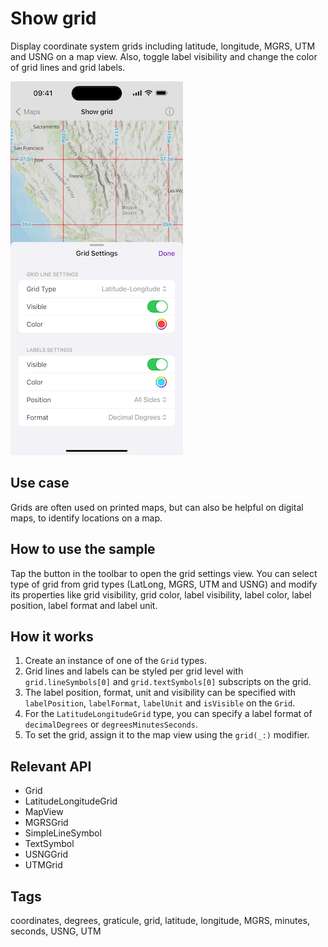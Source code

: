 # Show grid

Display coordinate system grids including latitude, longitude, MGRS, UTM and USNG on a map view. Also, toggle label visibility and change the color of grid lines and grid labels.

![Image of Show grid sample](show-grid.png)

## Use case

Grids are often used on printed maps, but can also be helpful on digital maps, to identify locations on a map.

## How to use the sample

Tap the button in the toolbar to open the grid settings view. You can select type of grid from grid types (LatLong, MGRS, UTM and USNG) and modify its properties like grid visibility, grid color, label visibility, label color, label position, label format and label unit.

## How it works

1. Create an instance of one of the `Grid` types.
2. Grid lines and labels can be styled per grid level with `grid.lineSymbols[0]` and `grid.textSymbols[0]` subscripts on the grid.
3. The label position, format, unit and visibility can be specified with `labelPosition`, `labelFormat`, `labelUnit` and `isVisible` on the `Grid`.
4. For the `LatitudeLongitudeGrid` type, you can specify a label format of `decimalDegrees` or `degreesMinutesSeconds`.
5. To set the grid, assign it to the map view using the `grid(_:)` modifier.

## Relevant API

* Grid
* LatitudeLongitudeGrid
* MapView
* MGRSGrid
* SimpleLineSymbol
* TextSymbol
* USNGGrid
* UTMGrid

## Tags

coordinates, degrees, graticule, grid, latitude, longitude, MGRS, minutes, seconds, USNG, UTM
